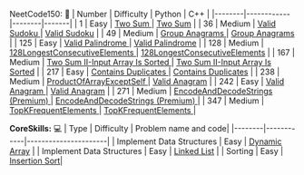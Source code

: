 
NeetCode150: 🚀
| Number | Difficulty | Python |  C++  | 
|--------|------------|--------|-------|
| 1 | Easy | [Two Sum ](Arrays&Hashing/1TwoSum.py) | [Two Sum](Arrays&Hashing/1TwoSum.cpp) |
| 36 | Medium | [Valid Sudoku ](Arrays&Hashing/36ValidSudoku.py) | [Valid Sudoku](Arrays&Hashing/36ValidSudoku.cpp) |
| 49 | Medium | [Group Anagrams ](Arrays&Hashing/49GroupAnagrams.py) | [Group Anagrams](Arrays&Hashing/49GroupAnagrams.cpp) |
| 125 | Easy | [Valid Palindrome ](Arrays&Hashing/125ValidPalindrome.py) | [Valid Palindrome](Arrays&Hashing/125ValidPalindrome.cpp) |
| 128 | Medium | [128LongestConsecutiveElements ](Arrays&Hashing/128LongestConsecutiveElements.py) | [128LongestConsecutiveElements](Arrays&Hashing/128LongestConsecutiveElements.cpp) |
| 167 | Medium | [Two Sum II-Input Array Is Sorted ](Arrays&Hashing/167TwoSumII_InputArrayIsSorted.py) | [Two Sum II-Input Array Is Sorted](Arrays&Hashing/167TwoSumII_InputArrayIsSorted.cpp) |
| 217 | Easy | [Contains Duplicates ](Arrays&Hashing/217ContainsDuplicate.py) | [Contains Duplicates](Arrays&Hashing/217ContainsDuplicate.cpp) |
| 238 | Medium | [ProductOfArrayExceptSelf ](Arrays&Hashing/238ProductOfArrayExceptSelf.py) | [Valid Anagram](Arrays&Hashing/238ProductOfArrayExceptSelf.cpp) |
| 242 | Easy | [Valid Anagram ](Arrays&Hashing/242ValidAnagram.py) | [Valid Anagram](Arrays&Hashing/242ValidAnagram.cpp) |
| 271 | Medium | [EncodeAndDecodeStrings (Premium) ](Arrays&Hashing/271EncodeAndDecodeStrings.py) | [EncodeAndDecodeStrings (Premium) ](Arrays&Hashing/271EncodeAndDecodeStrings.cpp) |
| 347 | Medium |   [TopKFrequentElements ](Arrays&Hashing/347TopKFrequentElements.py) |  [TopKFrequentElements ](Arrays&Hashing/347TopKFrequentElements.cpp) |

**CoreSkills:** 💻
| Type | Difficulty | Problem name and code|
|--------|------------|----------------------|
| Implement Data Structures | Easy | [Dynamic Array](CoreSkills/DynamicArray.cpp) |
| Implement Data Structures | Easy | [Linked List](CoreSkills/LinkedList.cpp) |
| Sorting | Easy | [Insertion Sort](CoreSkills/InsertionSort.cpp)|
